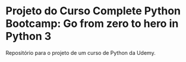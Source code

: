 # Projeto do Curso Complete Python Bootcamp: Go from zero to hero in Python 3

Repositório para o projeto de um curso de Python da Udemy.

